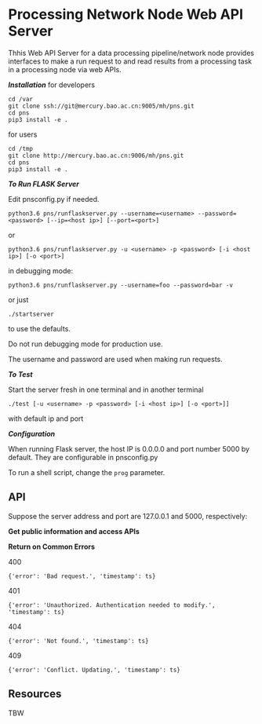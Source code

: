 Processing Network Node Web API Server
==============

Thhis Web API Server for a data processing pipeline/network node provides interfaces to make a run request to and read results from a processing task in a processing node via web APIs.

_**Installation**_
for developers
```
cd /var
git clone ssh://git@mercury.bao.ac.cn:9005/mh/pns.git
cd pns
pip3 install -e .
```
for users
```
cd /tmp
git clone http://mercury.bao.ac.cn:9006/mh/pns.git
cd pns
pip3 install -e .
```

_**To Run FLASK Server**_

Edit pnsconfig.py if needed.

```
python3.6 pns/runflaskserver.py --username=<username> --password=<password> [--ip=<host ip>] [--port=<port>]
```
or
```
python3.6 pns/runflaskserver.py -u <username> -p <password> [-i <host ip>] [-o <port>]
```
in debugging mode:
```
python3.6 pns/runflaskserver.py --username=foo --password=bar -v
```
or just
```
./startserver
```
to use the defaults.

Do not run debugging mode for production use.

The username and password are used when making run requests.

_**To Test**_


Start the server fresh in one terminal and in another terminal
```
./test [-u <username> -p <password> [-i <host ip>] [-o <port>]]
```
with default ip and port

_**Configuration**_

When running Flask server, the host IP is 0.0.0.0 and port number 5000 by default. They are configurable in pnsconfig.py 

To run a shell script, change the ```prog``` parameter.

API
---
Suppose the server address and port are 127.0.0.1 and 5000, respectively:

<b>Get public information and access APIs</b>



<b>Return on Common Errors</b>

400
```
{'error': 'Bad request.', 'timestamp': ts}
```
401
```
{'error': 'Unauthorized. Authentication needed to modify.', 'timestamp': ts}
```
404
```
{'error': 'Not found.', 'timestamp': ts}
```
409
```
{'error': 'Conflict. Updating.', 'timestamp': ts}
```


Resources
---------

TBW
